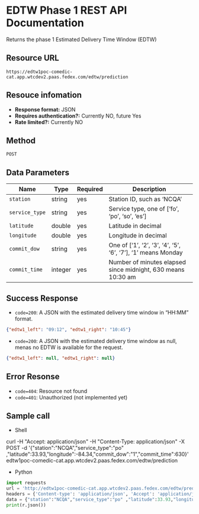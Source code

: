 # EDTW Phase 1 REST API Documentation
Returns the phase 1 Estimated Delivery Time Window (EDTW)

## Resource URL
```
https://edtw1poc-comedic-cat.app.wtcdev2.paas.fedex.com/edtw/prediction
```
## Resouce infomation
* __Response format:__ JSON
* __Requires authentication?:__ Currently NO, future Yes
* __Rate limited?:__ Currently NO

## Method
```
POST
```

## Data Parameters
Name | Type | Required | Description
----|----|----|----
`station` | string | yes | Station ID, such as ‘NCQA’
`service_type` | string | yes | Service type, one of [‘fo’, ‘po’, ‘so’, ‘es’] 
`latitude` | double | yes | Latitude in decimal
`longitude` | double | yes | Longitude in decimal
`commit_dow` | string | yes | One of [‘1’, ‘2’, ‘3’, ‘4’, ‘5’, ‘6’, ‘7’], ‘1’ means Monday
`commit_time` | integer | yes | Number of minutes elapsed since midnight, 630 means 10:30 am

## Success Response
* `code=200`: A JSON with the estimated delivery time window in “HH:MM” format.
```JSON
{"edtw1_left": "09:12", "edtw1_right": "10:45"}
```

* `code=200`: A JSON with the estimated delivery time window as null, menas no EDTW is available for the request.
```JSON
{"edtw1_left": null, "edtw1_right": null}
```
## Error Resonse
* `code=404`: Resource not found
* `code=401`: Unauthorized (not implemented yet)

## Sample call
* Shell

curl -H "Accept: application/json" -H "Content-Type: application/json" -X POST -d '{"station":"NCQA","service_type":"po" ,"latitude":33.93,"longitude":-84.34,"commit_dow":"1","commit_time":630}' edtw1poc-comedic-cat.app.wtcdev2.paas.fedex.com/edtw/prediction


* Python
```Python
import requests
url = 'http://edtw1poc-comedic-cat.app.wtcdev2.paas.fedex.com/edtw/prediction'
headers = {'Content-type': 'application/json', 'Accept': 'application/json'}
data = {"station":"NCQA","service_type":"po" ,"latitude":33.93,"longitude":-84.34, "commit_dow":"1", "commit_time":630} = requests.post(url, json=data, headers=headers)
print(r.json())
```